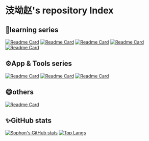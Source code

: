 # 汥坳赵's repository Index
## 📕learning series
[![Readme Card](https://github-readme-stats.vercel.app/api/pin/?username=zhaobingwang&repo=learning-frontend)](https://github.com/zhaobingwang/learning-frontend)
[![Readme Card](https://github-readme-stats.vercel.app/api/pin/?username=zhaobingwang&repo=learning-vue)](https://github.com/zhaobingwang/learning-vue)
[![Readme Card](https://github-readme-stats.vercel.app/api/pin/?username=zhaobingwang&repo=learning-csharp)](https://github.com/zhaobingwang/learning-csharp)
[![Readme Card](https://github-readme-stats.vercel.app/api/pin/?username=zhaobingwang&repo=learning-python)](https://github.com/zhaobingwang/learning-python)
[![Readme Card](https://github-readme-stats.vercel.app/api/pin/?username=zhaobingwang&repo=learning-java)](https://github.com/zhaobingwang/learning-java)
## ⚙️App & Tools series
[![Readme Card](https://github-readme-stats.vercel.app/api/pin/?username=zhaobingwang&repo=Desk)](https://github.com/zhaobingwang/Desk)
[![Readme Card](https://github-readme-stats.vercel.app/api/pin/?username=zhaobingwang&repo=Sophon)](https://github.com/zhaobingwang/Sophon)
[![Readme Card](https://github-readme-stats.vercel.app/api/pin/?username=zhaobingwang&repo=zhao-space)](https://github.com/zhaobingwang/zhao-space)

## 😄others
[![Readme Card](https://github-readme-stats.vercel.app/api/pin/?username=zhaobingwang&repo=samples)](https://github.com/zhaobingwang/samples)

## ✨GitHub stats

[![Sophon's GitHub stats](https://github-readme-stats.vercel.app/api?username=zhaobingwang)](https://github.com/zhaobingwang)
[![Top Langs](https://github-readme-stats.vercel.app/api/top-langs/?username=zhaobingwang&layout=compact)](https://github.com/zhaobingwang)
